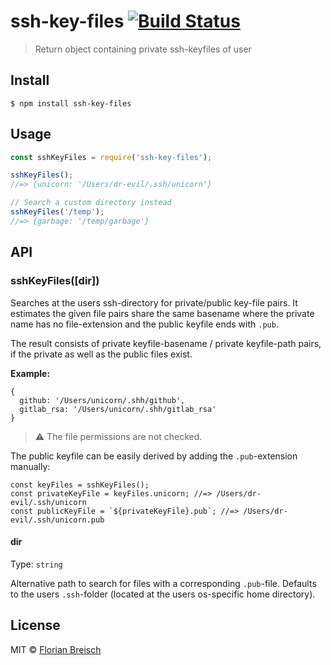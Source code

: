 # ssh-key-files [![Build Status](https://travis-ci.org/florianb/ssh-key-files.svg?branch=master)](https://travis-ci.org/florianb/ssh-key-files)

> Return object containing private ssh-keyfiles of user


## Install

```
$ npm install ssh-key-files
```


## Usage

```js
const sshKeyFiles = require('ssh-key-files');

sshKeyFiles();
//=> {unicorn: '/Users/dr-evil/.ssh/unicorn'}

// Search a custom directory instead
sshKeyFiles('/temp');
//=> {garbage: '/temp/garbage'}
```


## API

### sshKeyFiles([dir])

Searches at the users ssh-directory for private/public key-file pairs. It estimates the given file pairs share the same basename where the private name has no file-extension and the public keyfile ends with `.pub`.

The result consists of private keyfile-basename / private keyfile-path pairs, if the private as well as the public files exist.

**Example:**

    {
      github: '/Users/unicorn/.shh/github',
      gitlab_rsa: '/Users/unicorn/.shh/gitlab_rsa'
    }

> :warning: The file permissions are not checked.

The public keyfile can be easily derived by adding the `.pub`-extension manually:

    const keyFiles = sshKeyFiles();
    const privateKeyFile = keyFiles.unicorn; //=> /Users/dr-evil/.ssh/unicorn
    const publicKeyFile = `${privateKeyFile}.pub`; //=> /Users/dr-evil/.ssh/unicorn.pub

#### dir

Type: `string`

Alternative path to search for files with a corresponding `.pub`-file. Defaults to the users `.ssh`-folder (located at the users os-specific home directory).



## License

MIT © [Florian Breisch](https://mindkeeper.solutions)
